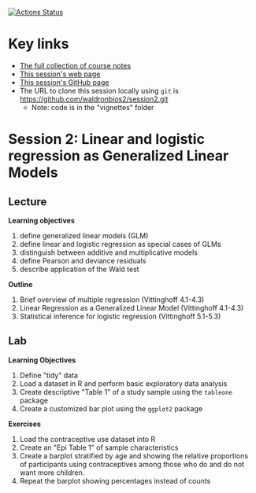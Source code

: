   <!-- badges: start -->
  [![Actions Status](https://github.com/waldronbios2/session2/workflows/Render%20and%20Deploy%20pkgdown%20Website/badge.svg)](https://github.com/waldronbios2/template_session/actions)
  <!-- badges: end -->

# Key links

* [The full collection of course notes](https://waldronbios2.github.io/cunybios2/)
* [This session's web page](https://waldronbios2.github.io/session2/)
* [This session's GitHub page](https://github.com/waldronbios2/session2)
* The URL to clone this session locally using `git` is https://github.com/waldronbios2/session2.git
    + Note: code is in the "vignettes" folder

# Session 2: Linear and logistic regression as Generalized Linear Models

## Lecture

**Learning objectives**


1. define generalized linear models (GLM)
2. define linear and logistic regression as special cases of GLMs
3. distinguish between additive and multiplicative models
4. define Pearson and deviance residuals
5. describe application of the Wald test

**Outline**

1. Brief overview of multiple regression (Vittinghoff 4.1-4.3)
2. Linear Regression as a Generalized Linear Model (Vittinghoff 4.1-4.3)
3. Statistical inference for logistic regression (Vittinghoff 5.1-5.3)


## Lab

**Learning Objectives**

1. Define "tidy" data
2. Load a dataset in R and perform basic exploratory data analysis
3. Create descriptive "Table 1" of a study sample using the `tableone` package
4. Create a customized bar plot using the `ggplot2` package

**Exercises**

1. Load the contraceptive use dataset into R
2. Create an "Epi Table 1" of sample characteristics
3. Create a barplot stratified by age and showing the relative proportions of 
participants using contraceptives among those who do and do not want more children.
4. Repeat the barplot showing percentages instead of counts
